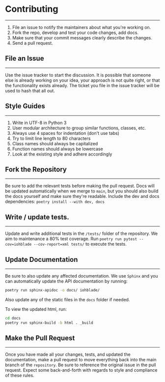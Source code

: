 # Contributing
----------------------------------

1. File an issue to notify the maintainers about what you're working on.
2. Fork the repo, develop and test your code changes, add docs.
3. Make sure that your commit messages clearly describe the changes.
4. Send a pull request.

## File an Issue
----------------------------------

Use the issue tracker to start the discussion. It is possible that someone
else is already working on your idea, your approach is not quite right, or that
the functionality exists already. The ticket you file in the issue tracker will
be used to hash that all out.

## Style Guides
-------------------
1. Write in UTF-8 in Python 3
2. User modular architecture to group similar functions, classes, etc. 
3. Always use 4 spaces for indentation (don't use tabs)
4. Try to limit line length to 80 characters
5. Class names should always be capitalized
6. Function names should always be lowercase
7. Look at the existing style and adhere accordingly

## Fork the Repository
-------------------

Be sure to add the relevant tests before making the pull request. Docs will be
updated automatically when we merge to `main`, but you should also build
the docs yourself and make sure they're readable.
Include the dev and docs dependencies: `poetry install --with dev, docs`

## Write / update tests.
---------------------

Update and write additional tests in the `/tests/` folder of the repository. 
We aim to maintenance a 80% test coverage.
Run `poetry run pytest --cov=iohblade --cov-report=xml tests/` to execute the tests.

## Update Documentation
---------------------

Be sure to also update any affected documentation. We use `Sphinx` and you can automatically update the API documentation by running:

```bash
poetry run sphinx-apidoc -o docs/ iohblade/
```

Also update any of the static files in the `docs` folder if needed.

To view the updated html, run:

```bash
cd docs  
poetry run sphinx-build -b html . _build
```


## Make the Pull Request
---------------------

Once you have made all your changes, tests, and updated the documentation,
make a pull request to move everything back into the main branch of the
`repository`. Be sure to reference the original issue in the pull request.
Expect some back-and-forth with regards to style and compliance of these
rules.